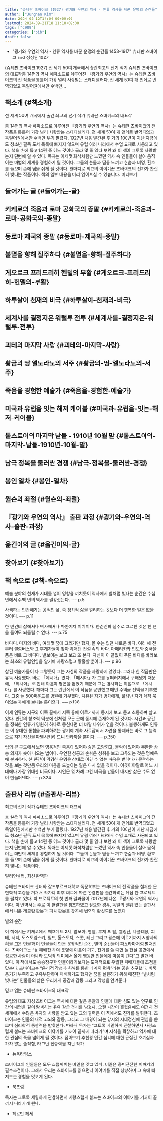 ```yaml
---
title: "슈테판 츠바이크 (1927) 광기와 우연의 역사 - 인류 역사를 바꾼 운명의 순간들"
author: ["Junghan Kim"]
date: 2024-08-12T14:04:00+09:00
lastmod: 2024-09-21T18:11:10+09:00
tags: ["c909"]
categories: ["bib"]
draft: false
---
```


-   "광기와 우연의 역사 - 인류 역사를 바꾼 운명의 순간들 1453-1917" 슈테판 츠바이크 and 정상원 1927

(슈테판 츠바이크 1927) 전 세계 50여 개국에서 출간최고의 전기 작가 슈테판 츠바이크의 대표작총 14편의 역사 에피소드로 이루어진 『광기와 우연의 역사』는 슈테판 츠바이크의 전 작품을 통틀어 가장 널리 사랑받는 스테디셀러다. 전 세계 50여 개 언어로 번역되었고 독일어권에서만 수백만...


## 책소개 {#책소개}

전 세계 50여 개국에서 출간 최고의 전기 작가 슈테판 츠바이크의 대표작

총 14편의 역사 에피소드로 이루어진 『광기와 우연의 역사』는 슈테판 츠바이크의 전 작품을 통틀어 가장 널리 사랑받는 스테디셀러다. 전 세계 50여 개 언어로 번역되었고 독일어권에서만 수백만 부가 팔렸다. 1927년 처음 발간된 후 거의 100년이 지난 지금에도 청소년 필독 도서 목록에 빠지지 않으며 유럽 여러 나라에서 수업 교재로 사용되고 있다. 책을 손에 들고 14편 중 어느 것이나 골라 몇 줄 읽다 보면 왜 이 책이 그토록 사랑받는지 단번에 알 수 있다. 독자는 이제껏 화석처럼만 느꼈던 역사 속 인물들이 살아 움직이는 마법의 세계를 경험하게 될 것이다. 그들의 눈물과 땀을 느끼고 한숨과 비명, 환호를 들으며 손에 땀을 쥐게 될 것이다. 한마디로 최고의 이야기꾼 츠바이크의 진가가 찬란히 빛나는 작품이다. 책의 일부 내용을 미리 읽어보실 수 있습니다. 미리보기


## 들어가는 글 {#들어가는-글}


## 키케로의 죽음과 로마 공화국의 종말 {#키케로의-죽음과-로마-공화국의-종말}


## 동로마 제국의 종말 {#동로마-제국의-종말}


## 불멸을 향해 질주하다 {#불멸을-향해-질주하다}


## 게오르크 프리드리히 헨델의 부활 {#게오르크-프리드리히-헨델의-부활}


## 하루살이 천재의 비극 {#하루살이-천재의-비극}


## 세계사를 결정지은 워털루 전투 {#세계사를-결정지은-워털루-전투}


## 괴테의 마지막 사랑 {#괴테의-마지막-사랑}


## 황금의 땅 엘도라도의 저주 {#황금의-땅-엘도라도의-저주}


## 죽음을 경험한 예술가 {#죽음을-경험한-예술가}


## 미국과 유럽을 잇는 해저 케이블 {#미국과-유럽을-잇는-해저-케이블}


## 톨스토이의 마지막 날들 - 1910년 10월 말 {#톨스토이의-마지막-날들-1910년-10월-말}


## 남극 정복을 둘러싼 경쟁 {#남극-정복을-둘러싼-경쟁}


## 봉인 열차 {#봉인-열차}


## 윌슨의 좌절 {#윌슨의-좌절}


## 『광기와 우연의 역사』 출판 과정 {#광기와-우연의-역사-출판-과정}


## 옮긴이의 글 {#옮긴이의-글}


## 찾아보기 {#찾아보기}


## 책 속으로 {#책-속으로}

예술 분야의 천재가 시대를 넘어 영향을 끼치듯이 역사에서 별처럼 빛나는 순간은 수십 년에서 수백 년의 역사를 결정짓는다. --- p.5

사색하는 인간에게는 공적인 삶, 즉 정치적 삶을 멀리하는 것보다 더 행복한 일은 없을 것이다. --- p.11

한 인간의 삶에서나 역사에서나 마찬가지 이치이다. 한순간의 실수로 그르친 것은 천 년을 들여도 되돌릴 수 없다. --- p.75

바다다. 미지의 바다, 여태껏 꿈에 그리기만 했지, 볼 수는 없던 새로운 바다, 여러 해 전부터 콜럼버스와 그 후계자들이 찾아 헤매던 전설 속의 바다, 아메리카와 인도와 중국을 품은 바로 그 바다다. 발보아는 보고 보고 또 본다. 자신이 이 끝없이 푸른 바다를 바라보는 최초의 유럽인임을 알기에 자랑스럽고 황홀할 뿐이다. --- p.96

참된 예술가들이 다 그렇듯이 그는 자신의 작품을 자랑하지 않았다. 그러나 한 작품만은 유독 사랑했다. 바로 「메시아」였다. 「메시아」가 그를 낭떠러지에서 구해냈기 때문에, 「메시아」로 인해 마음의 평온을 얻었기 때문에 그는 감사하는 마음으로 「메시아」를 사랑했다. 해마다 그는 런던에서 이 작품을 공연했고 매번 수익금 전액을 기부했다. 그중 늘 500파운드를 병원에 기부했다. 치유된 자가 병자에게, 풀려난 자가 아직 묶여있는 자에게 보내는 돈이었다. --- p.136

이제 인류는 지구의 이쪽 끝에서 저쪽 끝에 이르기까지 동시에 보고 듣고 소통하며 살고 있다. 인간의 창조력 덕분에 신처럼 모든 곳에 동시에 존재하게 된 것이다. 시간과 공간을 정복한 인류가 영원히 하나로 뭉친다면 더 바랄 나위가 없을 것이다. 불행하게도 인류는 이 웅대한 통합을 파괴하려는 광기에 계속 사로잡혀서 자연을 통제하는 바로 그 능력으로 자기 자신을 파멸시키려 드니 안타까울 뿐이다. --- p.250

립의 큰 구도에서 보면 영웅적인 죽음이 있어야 삶은 고양되고, 몰락이 있어야 무한한 상승 의지가 솟아 나오는 법이다. 우연한 성공과 손쉬운 성취를 보고 고무되는 것은 명예욕에 불과하다. 한 인간이 막강한 운명을 상대로 이길 수 없는 싸움을 벌이다가 몰락하는 것을 보는 것만큼 우리의 마음을 드높이는 일은 다시 없을 것이다. 이것이야말로 어느 시대에나 가장 위대한 비극이다. 시인은 몇 차례 그런 비극을 만들어 내지만 삶은 수도 없이 만들어낸다. --- p.324


## 출판사 리뷰 {#출판사-리뷰}

최고의 전기 작가 슈테판 츠바이크의 대표작

총 14편의 역사 에피소드로 이루어진 『광기와 우연의 역사』는 슈테판 츠바이크의 전 작품을 통틀어 가장 널리 사랑받는 스테디셀러다. 전 세계 50여 개 언어로 번역되었고 독일어권에서만 수백만 부가 팔렸다. 1927년 처음 발간된 후 거의 100년이 지난 지금에도 청소년 필독 도서 목록에 빠지지 않으며 유럽 여러 나라에서 수업 교재로 사용되고 있다. 책을 손에 들고 14편 중 어느 것이나 골라 몇 줄 읽다 보면 왜 이 책이 그토록 사랑받는지 단번에 알 수 있다. 독자는 이제껏 화석처럼만 느꼈던 역사 속 인물들이 살아 움직이는 마법의 세계를 경험하게 될 것이다. 그들의 눈물과 땀을 느끼고 한숨과 비명, 환호를 들으며 손에 땀을 쥐게 될 것이다. 한마디로 최고의 이야기꾼 츠바이크의 진가가 찬란히 빛나는 작품이다.

밀리언셀러, 최신 완역판

슈테판 츠바이크 센터와 잘츠부르크대학교 독문학부는 츠바이크의 전 작품을 철저한 문헌학적 고증을 거쳐서 작가의 최후 의도에 따른 완결판을 출간하려는 야심 찬 프로젝트를 펼치고 있다. 이 프로젝트의 첫 번째 결과물이 2017년에 나온 『광기와 우연의 역사』이다. 이 번역서는 주로 이 완결판을 참조하였고 필요한 경우, 독일의 권위 있는 출판사에서 나온 레클람 판본과 피셔 판본을 참조해 번역의 완성도를 높였다.

별의 순간

이 책에서는 키케로에서 메흐메트 2세, 발보아, 헨델, 루제 드 릴, 웰링턴, 나폴레옹, 괴테, 서터, 도스토옙스키, 필드, 톨스토이, 스콧, 레닌 그리고 윌슨에 이르기까지 서양사의 획을 그은 인물과 이 인물들이 만든 운명적인 순간, 별의 순간들이 파노라마처럼 펼쳐진다. 츠바이크는 “늘 패배한 자의 운명에 마음이 가고, 전기를 쓸 때면 늘 현실 공간에서 성공한 사람이 아니라 도덕적 의미에서 옳게 행동한 인물에게 마음이 간다”고 말한 바 있다. 이 책에서도 승승장구한 인물이라기보다는 도덕적으로 우월한 패배자들에 초점을 맞춘다. 츠바이크는 “윤리적 각성과 화해를 통한 세계의 평화”라는 꿈을 추구했다. 비록 용기가 부족하고 우유부단하며 패배하기도 했지만 꿈을 실현하기 위해 매진한 “별처럼 빛나는” 인물들의 삶은 우리에게 공감과 감동 그리고 각성을 안겨준다.

믿고 읽는 슈테판 츠바이크의 대표작

유럽의 대표 지성 츠바이크는 역사에 대한 깊은 통찰과 인물에 대한 심도 있는 연구로 인간의 내면을 깊이 탐색하는 주옥 같은 전기를 남겼다. 오랜 시간이 흘렀음에도 여전히 전 세계에서 수많은 독자의 사랑을 받고 있는 그의 필력은 이 책에서도 진가를 발휘한다. 츠바이크는 인물의 내적 고뇌와 갈등, 그리고 그 배경이 되는 당시의 시대정신에 관심을 쏟으며 심리학적 통찰력을 발휘한다. 따라서 독자는 “그토록 세밀하게 관찰하면서 사랑스럽게 붙드는 츠바이크의 이야기를 기꺼이 끝까지 따라가”며 지식을 확장하고 역사에 대한 관심의 폭을 넓히게 될 것이다. 접어보기 추천평 인간 심리에 대한 끈질긴 호기심과 가차 없는 솔직함, 타고난 집중력을 지닌 작가

-   뉴욕타임스

츠바이크의 인물들은 모두 소름끼치는 비밀을 갖고 있다. 비밀은 흥미진진한 이야기의 필수조건이다. 그래서 우리는 츠바이크를 읽으면서 이야기를 직접 상상하며 그 속에 빠져드는 경험을 맛보게 된다.

-   북포럼

독자는 그토록 세밀하게 관찰하면서 사랑스럽게 붙드는 츠바이크의 이야기를 기꺼이 끝까지 따라가게 된다.

-   헤르만 헤세
